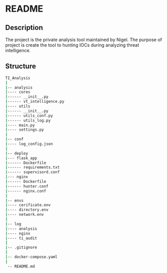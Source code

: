 # README

## Description
The project is the private analysis tool maintained by Nigel. The purpose of project is
create the tool to hunting IOCs during analyzing threat intelligence. 

## Structure
```bash
TI_Analysis
|
|-- analysis
|---- cores
|------ __init__.py
|------ vt_intelligence.py
|---- utils
|------ __init__.py
|------ utils_conf.py
|------ utils_log.py
|---- main.py
|---- settings.py
|
|-- conf
|---- log_config.json
|
|-- deploy
|--- flask_app
|------ Dockerfile
|------ requirements.txt
|------ supervisord.conf
|--- nginx
|------ Dockerfile
|------ hunter.conf
|------ nginx.conf
|
|-- envs
|---- cerificate.env
|---- directory.env
|---- network.env
|
|-- log
|---- analysis
|---- nginx
|---- ti_audit
|
|-- .gitignore
|
|-- docker-compose.yaml
|
 -- README.md
```